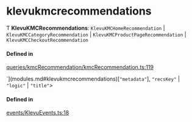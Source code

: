 # klevukmcrecommendations
    

Ƭ **KlevuKMCRecommendations**: `KlevuKMCHomeRecommendation` \| `KlevuKMCCategoryRecommendation` \| `KlevuKMCProductPageRecommendation` \| `KlevuKMCCheckoutRecommendation`

#### Defined in

[queries/kmcRecommendation/kmcRecommendation.ts:119](https://github.com/klevultd/frontend-sdk/blob/f14d7e9/packages/klevu-core/src/queries/kmcRecommendation/kmcRecommendation.ts#L119)

`](modules.md#klevukmcrecommendations)[``"metadata"``], ``"recsKey"`` \| ``"logic"`` \| ``"title"``\>

#### Defined in

[events/KlevuEvents.ts:18](https://github.com/klevultd/frontend-sdk/blob/f14d7e9/packages/klevu-core/src/events/KlevuEvents.ts#L18)

